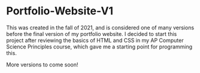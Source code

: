 # Portfolio-Website-V1

This was created in the fall of 2021, and is considered one of many versions before the final version of my portfolio website. I decided to start this project after reviewing the basics of HTML and CSS in my AP Computer Science Principles course, which gave me a starting point for programming this.

More versions to come soon!
